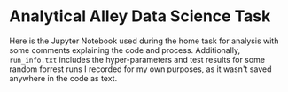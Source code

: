 # Analytical Alley Data Science Task
Here is the Jupyter Notebook used during the home task for analysis with some comments explaining the code and process.
Additionally, `run_info.txt` includes the hyper-parameters and test results for some random forrest runs I recorded for my own purposes, as it wasn't saved anywhere in the code as text. 
